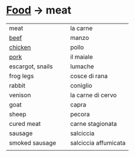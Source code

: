 # [Food](food.html) -> meat 

<table>
<tr>
<td width="50%">meat</td>
<td>la carne</td>
</tr>
<tr>
<td width="50%"><a href="food-beef.html">beef</a></td>
<td>manzo</td>
</tr>
<tr>
<td width="50%"><a href="food-chicken.html">chicken</a></td>
<td>pollo</td>
</tr>
<tr>
<td width="50%"><a href="food-pork.html">pork</a></td>
<td>il maiale</td>
</tr>
<tr>
<td width="50%">escargot, snails</td>
<td>lumache</td>
</tr>
<tr>
<td width="50%">frog legs</td>
<td>cosce di rana</td>
</tr>
<tr>
<td width="50%">rabbit</td>
<td>coniglio</td>
</tr>
<tr>
<td width="50%">venison</td>
<td>la carne di cervo</td>
</tr>
<tr>
<td width="50%">goat</td>
<td>capra</td>
</tr>
<tr>
<td width="50%">sheep</td>
<td>pecora</td>
</tr>
<tr>
<td width="50%">cured meat</td>
<td>carne stagionata</td>
</tr>
<tr>
<td width="50%">sausage</td>
<td>salciccia</td>
</tr>
<tr>
<td width="50%">smoked sausage</td>
<td>salciccia affumicata</td>
</tr>
<tr>
<td width="50%"></td>
<td></td>
</tr>
</table>
